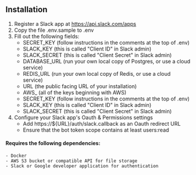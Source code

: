 ## Installation
1. Register a Slack app at https://api.slack.com/apps
2. Copy the file .env.sample to .env
3. Fill out the following fields:
    - SECRET_KEY (follow instructions in the comments at the top of .env)
    - SLACK_KEY (this is called "Client ID" in Slack admin)
    - SLACK_SECRET (this is called "Client Secret" in Slack admin)
    - DATABASE_URL (run your own local copy of Postgres, or use a cloud service)
    - REDIS_URL (run your own local copy of Redis, or use a cloud service)
    - URL (the public facing URL of your installation)
    - AWS_ (all of the keys beginning with AWS) 
    - SECRET_KEY (follow instructions in the comments at the top of .env)
    - SLACK_KEY (this is called "Client ID" in Slack admin)
    - SLACK_SECRET (this is called "Client Secret" in Slack admin)
4. Configure your Slack app's Oauth & Permissions settings
    - Add https://${URL}/auth/slack.callback as an Oauth redirect URL
    - Ensure that the bot token scope contains at least users:read
#### Requires the following dependencies:
    - Docker
    - AWS S3 bucket or compatible API for file storage
    - Slack or Google developer application for authentication
